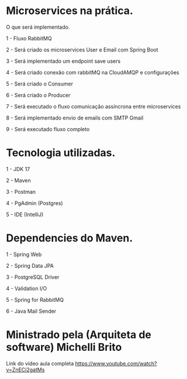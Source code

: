 # Microservices na prática.

O que será implementado.

1 - Fluxo RabbitMQ

2 - Será criado os microservices User e Email com Spring Boot

3 - Será implementado um endpoint save users

4 - Será criado conexão com rabbitMQ na CloudAMQP e configurações

5 - Será criado o Consumer

6 - Será criado o Producer

7 - Será executado o fluxo comunicação assíncrona entre microservices

8 - Será implementado envio de emails com SMTP Gmail

9 - Será executado fluxo completo

# Tecnologia utilizadas.

1 - JDK 17
  
2 - Maven
  
3 - Postman
  
4 - PgAdmin (Postgres)
  
5 - IDE (IntelliJ)

# Dependencies do Maven.

1 - Spring Web

2 - Spring Data JPA

3 - PostgreSQL Driver

4 - Validation I/O

5 - Spring for RabbitMQ

6 - Java Mail Sender

# Ministrado pela (Arquiteta de software) Michelli Brito

Link do video aula completa https://www.youtube.com/watch?v=ZnECi2gatMs


  
